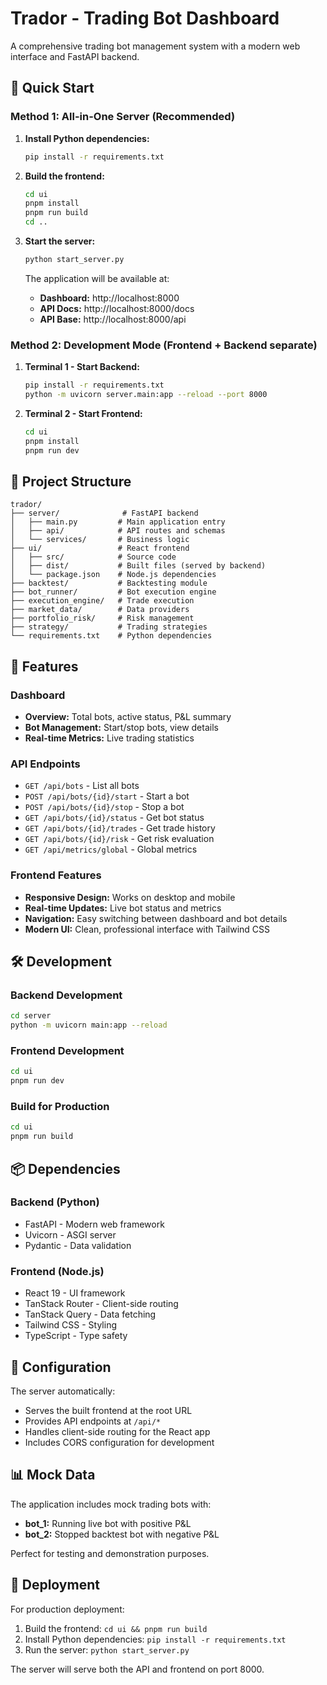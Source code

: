 # Trador - Trading Bot Dashboard

A comprehensive trading bot management system with a modern web interface and FastAPI backend.

## 🚀 Quick Start

### Method 1: All-in-One Server (Recommended)

1. **Install Python dependencies:**
   ```bash
   pip install -r requirements.txt
   ```

2. **Build the frontend:**
   ```bash
   cd ui
   pnpm install
   pnpm run build
   cd ..
   ```

3. **Start the server:**
   ```bash
   python start_server.py
   ```

   The application will be available at:
   - **Dashboard:** http://localhost:8000
   - **API Docs:** http://localhost:8000/docs
   - **API Base:** http://localhost:8000/api

### Method 2: Development Mode (Frontend + Backend separate)

1. **Terminal 1 - Start Backend:**
   ```bash
   pip install -r requirements.txt
   python -m uvicorn server.main:app --reload --port 8000
   ```

2. **Terminal 2 - Start Frontend:**
   ```bash
   cd ui
   pnpm install
   pnpm run dev
   ```

## 📁 Project Structure

```
trador/
├── server/              # FastAPI backend
│   ├── main.py         # Main application entry
│   ├── api/            # API routes and schemas
│   └── services/       # Business logic
├── ui/                 # React frontend
│   ├── src/            # Source code
│   ├── dist/           # Built files (served by backend)
│   └── package.json    # Node.js dependencies
├── backtest/           # Backtesting module
├── bot_runner/         # Bot execution engine
├── execution_engine/   # Trade execution
├── market_data/        # Data providers
├── portfolio_risk/     # Risk management
├── strategy/           # Trading strategies
└── requirements.txt    # Python dependencies
```

## 🤖 Features

### Dashboard
- **Overview:** Total bots, active status, P&L summary
- **Bot Management:** Start/stop bots, view details
- **Real-time Metrics:** Live trading statistics

### API Endpoints
- `GET /api/bots` - List all bots
- `POST /api/bots/{id}/start` - Start a bot
- `POST /api/bots/{id}/stop` - Stop a bot
- `GET /api/bots/{id}/status` - Get bot status
- `GET /api/bots/{id}/trades` - Get trade history
- `GET /api/bots/{id}/risk` - Get risk evaluation
- `GET /api/metrics/global` - Global metrics

### Frontend Features
- **Responsive Design:** Works on desktop and mobile
- **Real-time Updates:** Live bot status and metrics
- **Navigation:** Easy switching between dashboard and bot details
- **Modern UI:** Clean, professional interface with Tailwind CSS

## 🛠 Development

### Backend Development
```bash
cd server
python -m uvicorn main:app --reload
```

### Frontend Development
```bash
cd ui
pnpm run dev
```

### Build for Production
```bash
cd ui
pnpm run build
```

## 📦 Dependencies

### Backend (Python)
- FastAPI - Modern web framework
- Uvicorn - ASGI server
- Pydantic - Data validation

### Frontend (Node.js)
- React 19 - UI framework
- TanStack Router - Client-side routing
- TanStack Query - Data fetching
- Tailwind CSS - Styling
- TypeScript - Type safety

## 🔧 Configuration

The server automatically:
- Serves the built frontend at the root URL
- Provides API endpoints at `/api/*`
- Handles client-side routing for the React app
- Includes CORS configuration for development

## 📊 Mock Data

The application includes mock trading bots with:
- **bot_1:** Running live bot with positive P&L
- **bot_2:** Stopped backtest bot with negative P&L

Perfect for testing and demonstration purposes.

## 🚀 Deployment

For production deployment:

1. Build the frontend: `cd ui && pnpm run build`
2. Install Python dependencies: `pip install -r requirements.txt`
3. Run the server: `python start_server.py`

The server will serve both the API and frontend on port 8000.